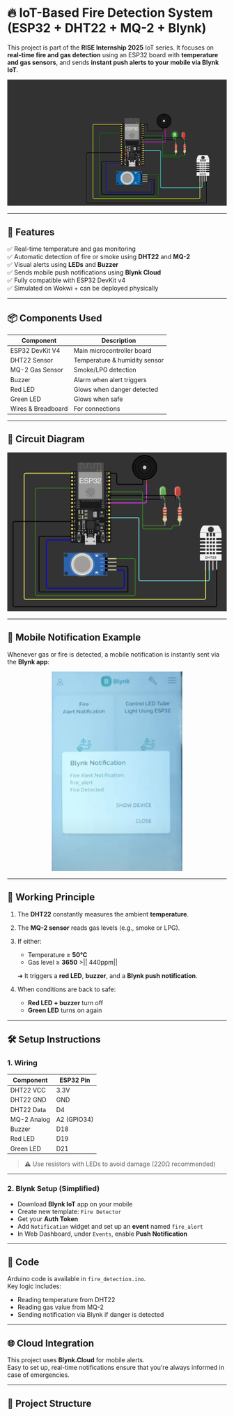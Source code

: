 # 🔥 IoT-Based Fire Detection System (ESP32 + DHT22 + MQ-2 + Blynk)

This project is part of the **RISE Internship 2025** IoT series. It focuses on **real-time fire and gas detection** using an ESP32 board with **temperature and gas sensors**, and sends **instant push alerts to your mobile via Blynk IoT**.

<div align="center">
  <img src="./image/demo.gif" width="600" alt="Working Demo GIF">
</div>

---

## 🚀 Features

✅ Real-time temperature and gas monitoring  
✅ Automatic detection of fire or smoke using **DHT22** and **MQ-2**  
✅ Visual alerts using **LEDs** and **Buzzer**  
✅ Sends mobile push notifications using **Blynk Cloud**  
✅ Fully compatible with ESP32 DevKit v4  
✅ Simulated on Wokwi + can be deployed physically

---

## 📦 Components Used

| Component        | Description               |
|------------------|---------------------------|
| ESP32 DevKit V4  | Main microcontroller board |
| DHT22 Sensor     | Temperature & humidity sensor |
| MQ-2 Gas Sensor  | Smoke/LPG detection        |
| Buzzer           | Alarm when alert triggers  |
| Red LED          | Glows when danger detected |
| Green LED        | Glows when safe            |
| Wires & Breadboard | For connections            |

---

## 🔗 Circuit Diagram

<div align="center">
  <img src="./image/ckt.png" width="600" alt="Circuit Diagram">
</div>

---

## 📲 Mobile Notification Example

Whenever gas or fire is detected, a mobile notification is instantly sent via the **Blynk app**:

<div align="center">
  <img src="./image/alert.png" width="300" alt="Blynk Notification Screenshot">
</div>

---

## 🧠 Working Principle

1. The **DHT22** constantly measures the ambient **temperature**.
2. The **MQ-2 sensor** reads gas levels (e.g., smoke or LPG).
3. If either:
   - Temperature ≥ **50°C**
   - Gas level ≥ **3650** >|| 440ppm||
   
   ➜ It triggers a **red LED**, **buzzer**, and a **Blynk push notification**.

4. When conditions are back to safe:
   - **Red LED + buzzer** turn off
   - **Green LED** turns on again

---

## 🛠️ Setup Instructions

### 1. Wiring

| Component | ESP32 Pin |
|----------|------------|
| DHT22 VCC | 3.3V      |
| DHT22 GND | GND       |
| DHT22 Data | D4       |
| MQ-2 Analog | A2 (GPIO34) |
| Buzzer    | D18       |
| Red LED   | D19       |
| Green LED | D21       |

> ⚠️ Use resistors with LEDs to avoid damage (220Ω recommended)

---

### 2. Blynk Setup (Simplified)

- Download **Blynk IoT** app on your mobile
- Create new template: `Fire Detector`
- Get your **Auth Token**
- Add `Notification` widget and set up an **event** named `fire_alert`
- In Web Dashboard, under `Events`, enable **Push Notification**

---

## 🧾 Code

Arduino code is available in `fire_detection.ino`.  
Key logic includes:

- Reading temperature from DHT22
- Reading gas value from MQ-2
- Sending notification via Blynk if danger is detected

---

## 🌐 Cloud Integration

This project uses **Blynk.Cloud** for mobile alerts.  
Easy to set up, real-time notifications ensure that you're always informed in case of emergencies.

---

## 📁 Project Structure

